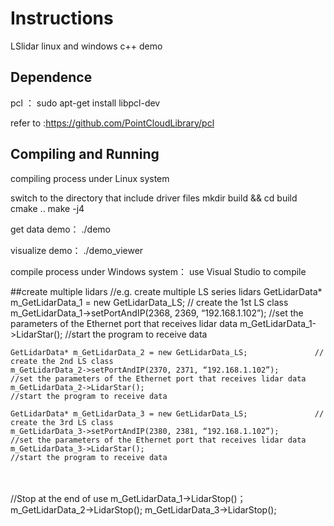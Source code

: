 # Instructions

LSlidar  linux and windows  c++ demo

## Dependence

pcl ： sudo apt-get install libpcl-dev

refer to :https://github.com/PointCloudLibrary/pcl

## Compiling and Running

compiling process under Linux system

switch to the directory that include driver files
mkdir build && cd build
cmake ..
make -j4

get data demo： ./demo

visualize demo： ./demo_viewer



compile process under Windows system：
use Visual Studio to compile

##create multiple lidars
//e.g. create multiple LS series lidars
	GetLidarData* m_GetLidarData_1 = new GetLidarData_LS;				//  create the 1st LS class
	m_GetLidarData_1->setPortAndIP(2368, 2369, “192.168.1.102”);		//set the parameters of the Ethernet port that receives lidar data
	m_GetLidarData_1->LidarStar();										//start the program to receive data
	

	GetLidarData* m_GetLidarData_2 = new GetLidarData_LS;				// create the 2nd LS class
	m_GetLidarData_2->setPortAndIP(2370, 2371, “192.168.1.102”);		//set the parameters of the Ethernet port that receives lidar data
	m_GetLidarData_2->LidarStar();										//start the program to receive data
	
	GetLidarData* m_GetLidarData_3 = new GetLidarData_LS;				//  create the 3rd LS class
	m_GetLidarData_3->setPortAndIP(2380, 2381, “192.168.1.102”);		//set the parameters of the Ethernet port that receives lidar data
	m_GetLidarData_3->LidarStar();										//start the program to receive data


​	
​	
	//Stop at the end of use
	m_GetLidarData_1->LidarStop()；
	m_GetLidarData_2->LidarStop();
	m_GetLidarData_3->LidarStop();
